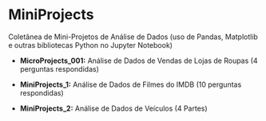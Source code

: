 # MiniProjects

Coletânea de Mini-Projetos de Análise de Dados (uso de Pandas, Matplotlib e outras bibliotecas Python no Jupyter Notebook)

* **MicroProjects_001:** Análise de Dados de Vendas de Lojas de Roupas (4 perguntas respondidas)

* **MiniProjects_1:** Análise de Dados de Filmes do IMDB (10 perguntas respondidas)
* **MiniProjects_2:** Análise de Dados de Veículos (4 Partes)
